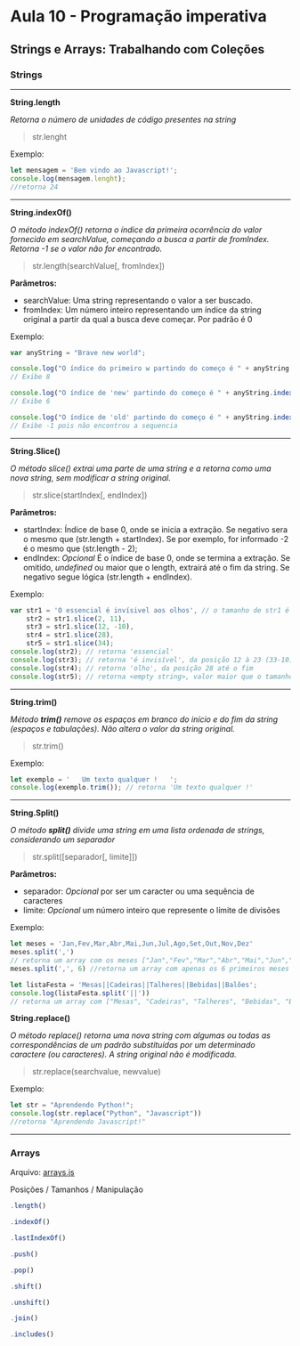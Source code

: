# Aula 10 - Programação imperativa

## Strings e Arrays: Trabalhando com Coleções

### Strings

---

**String.length**

_Retorna o número de unidades de código presentes na string_

>str.lenght

Exemplo:
```javascript
let mensagem = 'Bem vindo ao Javascript!';
console.log(mensagem.lenght);
//retorna 24
```
---
**String.indexOf()**

_O método indexOf() retorna o índice da primeira ocorrência do valor fornecido em searchValue, começando a busca a partir de fromIndex. Retorna -1 se o valor não for encontrado._

>str.length(searchValue[, fromIndex])

**Parâmetros:**

* searchValue: Uma string representando o valor a ser buscado.
* fromIndex: Um número inteiro representando um índice da string original a partir da qual a busca deve começar. Por padrão é 0

Exemplo:
```javascript
var anyString = "Brave new world";

console.log("O índice do primeiro w partindo do começo é " + anyString.indexOf("w"));
// Exibe 8

console.log("O índice de 'new' partindo do começo é " + anyString.indexOf("new"));
// Exibe 6

console.log("O índice de 'old' partindo do começo é " + anyString.indexOf("old"));
// Exibe -1 pois não encontrou a sequencia
```

---

**String.Slice()**

_O método slice() extrai uma parte de uma string e a retorna como uma nova string, sem modificar a string original._

>str.slice(startIndex[, endIndex])

**Parâmetros:**

* startIndex: Índice de base 0, onde se inicia a extração. Se negativo sera o mesmo que (str.length + startIndex). Se por exemplo, for informado -2 é o mesmo que (str.length - 2);
* endIndex: _Opcional_ É o índice de base 0, onde se termina a extração. Se omitido, _undefined_ ou maior que o length, extrairá até o fim da string. Se negativo segue lógica (str.length + endIndex).

Exemplo:
```javascript
var str1 = 'O essencial é invísivel aos olhos', // o tamanho de str1 é 33
    str2 = str1.slice(2, 11),
    str3 = str1.slice(12, -10),
    str4 = str1.slice(28),
    str5 = str1.slice(34);
console.log(str2); // retorna 'essencial'
console.log(str3); // retorna 'é invisível', da posição 12 à 23 (33-10)
console.log(str4); // retorna 'olho', da posição 28 até o fim
console.log(str5); // retorna <empty string>, valor maior que o tamanho da string
```

---

**String.trim()**

_Método **trim()** remove os espaços em branco do início e do fim da string (espaços e tabulações). Não altera o valor da string original._

> str.trim() 

Exemplo:
```javascript
let exemplo = '   Um texto qualquer !   ';
console.log(exemplo.trim()); // retorna 'Um texto qualquer !'
```

---

**String.Split()** 

_O método **split()** divide uma string em uma lista ordenada de strings, considerando um separador_

>str.split([separador[, limite]])

**Parâmetros:**
* separador: _Opcional_ por ser um caracter ou uma sequência de caracteres
* limite: _Opcional_ um número inteiro que represente o límite de divisões

Exemplo:
```javascript
let meses = 'Jan,Fev,Mar,Abr,Mai,Jun,Jul,Ago,Set,Out,Nov,Dez'
meses.split(',') 
// retorna um array com os meses ["Jan","Fev","Mar","Abr","Mai","Jun","Jul","Ago","Set","Out","Nov","Dez"]
meses.split(',', 6) //retorna um array com apenas os 6 primeiros meses ["Jan", "Fev", "Mar", "Abr", "Mai", "Jun"]

let listaFesta = 'Mesas||Cadeiras||Talheres||Bebidas||Balões';
console.log(listaFesta.split('||'))
// retorna um array com ["Mesas", "Cadeiras", "Talheres", "Bebidas", "Balões"]

```

**String.replace()**

_O método replace() retorna uma nova string com algumas ou todas as correspondências de um padrão substituídas por um determinado caractere (ou caracteres). A string original não é modificada._

> str.replace(searchvalue, newvalue)

Exemplo:
```javascript
let str = "Aprendendo Python!";
console.log(str.replace("Python", "Javascript"))
//retorna "Aprendendo Javascript!"
```

---

### Arrays

Arquivo: [arrays.js](https://github.com/)

Posições / Tamanhos / Manipulação

```javascript
.length()

.indexOf()

.lastIndexOf()

.push()

.pop()

.shift()

.unshift()

.join()

.includes()

```